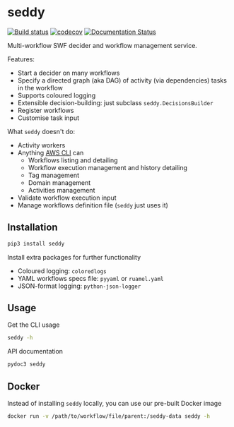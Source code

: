 # seddy
[![Build status](
https://github.com/EpicWink/seddy/workflows/test/badge.svg?branch=master)](
https://github.com/EpicWink/seddy/actions?query=branch%3Amaster+workflow%3Atest)
[![codecov](https://codecov.io/gh/EpicWink/seddy/branch/master/graph/badge.svg)](
https://codecov.io/gh/EpicWink/seddy)
[![Documentation Status](https://readthedocs.org/projects/seddy/badge/?version=latest)](
https://seddy.readthedocs.io/en/latest/?badge=latest)

Multi-workflow SWF decider and workflow management service.

Features:
* Start a decider on many workflows
* Specify a directed graph (aka DAG) of activity (via dependencies) tasks in the
  workflow
* Supports coloured logging
* Extensible decision-building: just subclass `seddy.DecisionsBuilder`
* Register workflows
* Customise task input

What `seddy` doesn't do:
* Activity workers
* Anything [AWS CLI](https://aws.amazon.com/cli/) can
  * Workflows listing and detailing
  * Workflow execution management and history detailing
  * Tag management
  * Domain management
  * Activities management
* Validate workflow execution input
* Manage workflows definition file (`seddy` just uses it)

## Installation
```bash
pip3 install seddy
```

Install extra packages for further functionality
* Coloured logging: ``coloredlogs``
* YAML workflows specs file: ``pyyaml`` or ``ruamel.yaml``
* JSON-format logging: ``python-json-logger``

## Usage
Get the CLI usage
```bash
seddy -h
```

API documentation
```bash
pydoc3 seddy
```

## Docker
Instead of installing `seddy` locally, you can use our pre-built Docker image
```bash
docker run -v /path/to/workflow/file/parent:/seddy-data seddy -h
```
